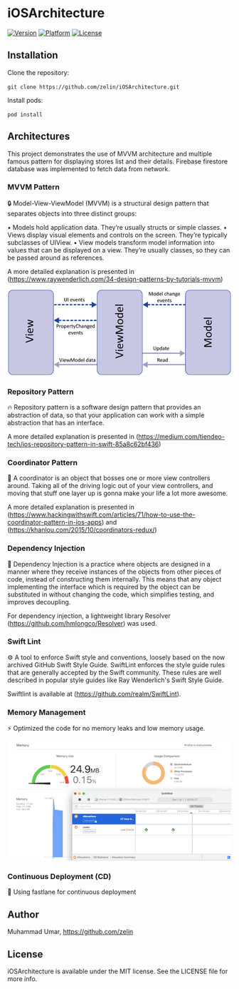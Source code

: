 # iOSArchitecture

[![Version](https://img.shields.io/badge/Version-0.0.1-brightgreen.svg)](https://github.com/zelin/iOSArchitecture)
[![Platform](https://img.shields.io/badge/Platform-iPhone-orange.svg)](https://github.com/zelin/iOSArchitecture)
[![License](https://img.shields.io/badge/License-MIT-black.svg)](https://github.com/zelin/iOSArchitecture)

## Installation

Clone the repository:

`git clone https://github.com/zelin/iOSArchitecture.git`

Install pods:

`pod install`

## Architectures
This project demonstrates the use of MVVM architecture and multiple famous pattern for displaying stores list and their details. Firebase firestore database was implemented to fetch data from network.

### MVVM Pattern
🔒 Model-View-ViewModel (MVVM) is a structural design pattern that separates objects into three distinct groups:

• Models hold application data. They’re usually structs or simple classes.
• Views display visual elements and controls on the screen. They’re typically subclasses of UIView.
• View models transform model information into values that can be displayed on a view. They’re usually classes, so they can be passed around as references.

A more detailed explanation is presented in (https://www.raywenderlich.com/34-design-patterns-by-tutorials-mvvm)

![Screenshot 1](./Screenshots/mvvm.png)

### Repository Pattern

🔥 Repository pattern is a software design pattern that provides an abstraction of data, so that your application can work with a simple abstraction that has an interface.

A more detailed explanation is presented in (https://medium.com/tiendeo-tech/ios-repository-pattern-in-swift-85a8c62bf436)

### Coordinator Pattern

🍎 A coordinator is an object that bosses one or more view controllers around. Taking all of the driving logic out of your view controllers, and moving that stuff one layer up is gonna make your life a lot more awesome.

A more detailed explanation is presented in (https://www.hackingwithswift.com/articles/71/how-to-use-the-coordinator-pattern-in-ios-apps) and (https://khanlou.com/2015/10/coordinators-redux/)

### Dependency Injection

🔑 Dependency Injection is a practice where objects are designed in a manner where they receive instances of the objects from other pieces of code, instead of constructing them internally. This means that any object implementing the interface which is required by the object can be substituted in without changing the code, which simplifies testing, and improves decoupling.

For dependency injection, a lightweight library Resolver (https://github.com/hmlongco/Resolver) was used.

### Swift Lint

⚙️ A tool to enforce Swift style and conventions, loosely based on the now archived GitHub Swift Style Guide. SwiftLint enforces the style guide rules that are generally accepted by the Swift community. These rules are well described in popular style guides like Ray Wenderlich's Swift Style Guide.

Swiftlint is available at (https://github.com/realm/SwiftLint).

### Memory Management

⚡ Optimized the code for no memory leaks and low memory usage.

![Screenshot 1](./Screenshots/leaks.png)

### Continuous Deployment (CD)

🚗 Using fastlane for continuous deployment

## Author

Muhammad Umar, https://github.com/zelin

## License

iOSArchitecture is available under the MIT license. See the LICENSE file for more info.
